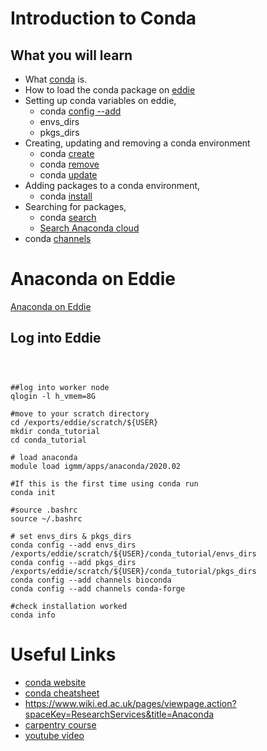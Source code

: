 # Introduction to Conda


## What you will learn

* What [conda](https://docs.conda.io/projects/conda/en/latest/index.html) is.
* How to load the conda package on [eddie](https://www.ed.ac.uk/information-services/research-support/research-computing/ecdf/high-performance-computing)
* Setting up conda variables on eddie,
  - conda [config --add](https://docs.conda.io/projects/conda/en/latest/commands/config.html)
  - envs_dirs
  - pkgs_dirs
* Creating, updating and removing a conda environment
  - conda [create](https://docs.conda.io/projects/conda/en/latest/commands/create.html)
  - conda [remove](https://docs.conda.io/projects/conda/en/latest/commands/remove.html)
  - conda [update](https://docs.conda.io/projects/conda/en/latest/commands/update.html)
* Adding packages to a conda environment,
  - conda [install](https://docs.conda.io/projects/conda/en/latest/commands/install.html)
* Searching for packages,
  - conda [search](https://docs.conda.io/projects/conda/en/latest/commands/search.html)
  - [Search Anaconda cloud](https://anaconda.org/)
* conda [channels](https://docs.conda.io/projects/conda/en/latest/user-guide/concepts/channels.html#:~:text=Conda%20channels%20are%20the%20locations,to%20directories%20containing%20conda%20packages.)


# Anaconda on Eddie

[Anaconda on Eddie](https://www.wiki.ed.ac.uk/pages/viewpage.action?spaceKey=ResearchServices&title=Anaconda)




## Log into Eddie

```



##log into worker node
qlogin -l h_vmem=8G

#move to your scratch directory
cd /exports/eddie/scratch/${USER}
mkdir conda_tutorial
cd conda_tutorial

# load anaconda
module load igmm/apps/anaconda/2020.02

#If this is the first time using conda run
conda init

#source .bashrc
source ~/.bashrc

# set envs_dirs & pkgs_dirs
conda config --add envs_dirs /exports/eddie/scratch/${USER}/conda_tutorial/envs_dirs
conda config --add pkgs_dirs /exports/eddie/scratch/${USER}/conda_tutorial/pkgs_dirs
conda config --add channels bioconda
conda config --add channels conda-forge

#check installation worked
conda info
```


# Useful Links

* [conda website](https://docs.conda.io/en/latest/)
* [conda cheatsheet](https://docs.conda.io/projects/conda/en/latest/user-guide/cheatsheet.html)
* https://www.wiki.ed.ac.uk/pages/viewpage.action?spaceKey=ResearchServices&title=Anaconda
* [carpentry course](https://carpentries-incubator.github.io/introduction-to-conda-for-data-scientists/)
* [youtube video](https://www.youtube.com/watch?v=23aQdrS58e0&ab_channel=Academind)
